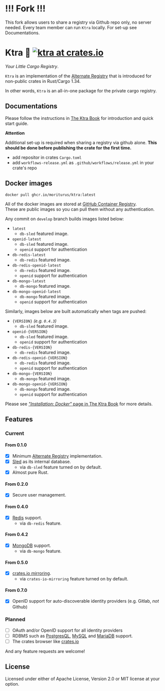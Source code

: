 # !!! Fork !!!

This fork allows users to share a registry via Github repo only, no server needed. Every team member can run `Ktra` locally. For set-up see Documentations.

# Ktra 🚚 [![ktra at crates.io](https://img.shields.io/crates/v/ktra.svg)](https://crates.io/crates/ktra)

*Your Little Cargo Registry*.  

`Ktra` is an implementation of the [Alternate Registry](https://doc.rust-lang.org/cargo/reference/registries.html) that is introduced for non-public crates in Rust/Cargo 1.34.

In other words, `Ktra` is an all-in-one package for the private cargo registry.

## Documentations

Please follow the instructions in [The Ktra Book](https://book.ktra.dev) for introduction and quick start guide.
    
**Attention**

Additional set-up is required when sharing a registry via github alone. **This should be done before publishing the crate for the first time.**

- add repositor in crates `Cargo.toml`
- add `workflows-release.yml` as `.github/workflows/release.yml` in your crate's repo

## Docker images

```
docker pull ghcr.io/moriturus/ktra:latest
```

All of the docker images are stored at [GitHub Container Registry](https://docs.github.com/en/free-pro-team@latest/packages/getting-started-with-github-container-registry/about-github-container-registry).  
These are public images so you can pull them without any authentication.


Any commit on `develop` branch builds images listed below:

- `latest`
    - `db-sled` featured image.
- `openid-latest`
    - `db-sled` featured image.
    - `openid` support for authentication
- `db-redis-latest`
    - `db-redis` featured image.
- `db-redis-openid-latest`
    - `db-redis` featured image.
    - `openid` support for authentication
- `db-mongo-latest`
    - `db-mongo` featured image.
- `db-mongo-openid-latest`
    - `db-mongo` featured image.
    - `openid` support for authentication


Similarly, images below are built automatically when tags are pushed:

- `{VERSION}` *(e.g. `0.4.3`)*
    - `db-sled` featured image.
- `openid-{VERSION}`
    - `db-sled` featured image.
    - `openid` support for authentication
- `db-redis-{VERSION}`
    - `db-redis` featured image.
- `db-redis-openid-{VERSION}`
    - `db-redis` featured image.
    - `openid` support for authentication
- `db-mongo-{VERSION}`
    - `db-mongo` featured image.
- `db-mongo-openid-{VERSION}`
    - `db-mongo` featured image.
    - `openid` support for authentication

Please see [*"Installation: Docker"* page in The Ktra Book](https://book.ktra.dev/installation/docker.html) for more details.
## Features

### Current

#### From 0.1.0

- [x] Minimum [Alternate Registry](https://doc.rust-lang.org/cargo/reference/registries.html) implementation.
- [x] [Sled](https://github.com/spacejam/sled) as its internal database.
    - via `db-sled` feature turned on by default.
- [x] Almost pure Rust.

#### From 0.2.0
- [x] Secure user management.

#### From 0.4.0
- [x] [Redis](https://redis.io/) support.
    - via `db-redis` feature.

#### From 0.4.2
- [x] [MongoDB](https://www.mongodb.com/) support.
    - via `db-mongo` feature.

#### From 0.5.0
- [x] [crates.io mirroring](https://github.com/moriturus/ktra/issues/8).
    - via `crates-io-mirroring` feature turned on by default. 

#### From 0.7.0
- [x] OpenID support for auto-discoverable identity providers (e.g. Gitlab, _not_ Github)

### Planned
- [ ] OAuth and/or OpenID support for all identity providers
- [ ] RDBMS such as [PostgresQL](https://www.postgresql.org/), [MySQL](https://www.mysql.com/) and [MariaDB](https://mariadb.org/) support.
- [ ] The crates browser like [crates.io](https://crates.io/)

And any feature requests are welcome!

## License

Licensed under either of Apache License, Version 2.0 or MIT license at your option.
